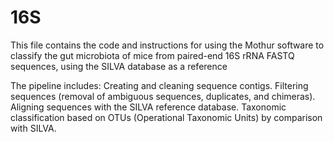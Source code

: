 # 16S
This file contains the code and instructions for using the Mothur software to classify the gut microbiota of mice from paired-end 16S rRNA FASTQ sequences, using the SILVA database as a reference

The pipeline includes:
Creating and cleaning sequence contigs.
Filtering sequences (removal of ambiguous sequences, duplicates, and chimeras).
Aligning sequences with the SILVA reference database.
Taxonomic classification based on OTUs (Operational Taxonomic Units) by comparison with SILVA.
